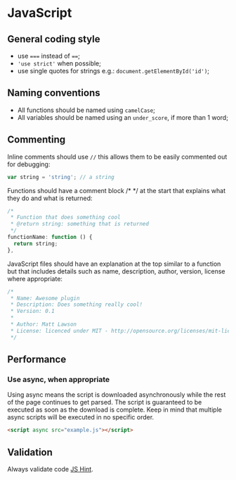 # JavaScript

## General coding style

- use `===` instead of `==`;
- `'use strict'` when possible;
- use single quotes for strings e.g.: `document.getElementById('id')`;

## Naming conventions

- All functions should be named using `camelCase`;
- All variables should be named using an `under_score`, if more than 1 word;

## Commenting

Inline comments should use `//` this allows them to be easily commented out for debugging:

```javascript
var string = 'string'; // a string
```

Functions should have a comment block /* */ at the start that explains what they do and what is returned:

```javascript
/*
 * Function that does something cool
 * @return string: something that is returned
 */
functionName: function () {
  return string;
},
```

JavaScript files should have an explanation at the top similar to a function but that includes details such as name, description, author, version, license where appropriate: 

```javascript
/*
 * Name: Awesome plugin
 * Description: Does something really cool!
 * Version: 0.1
 * 
 * Author: Matt Lawson
 * License: licenced under MIT - http://opensource.org/licenses/mit-license.php
 */
```

## Performance

### Use async, when appropriate

Using async means the script is downloaded asynchronously while the rest of the page continues to get parsed.
The script is guaranteed to be executed as soon as the download is complete. Keep in mind that multiple async scripts will be executed in no specific order.

```html
<script async src="example.js"></script>
```

## Validation

Always validate code [JS Hint](www.jshint.com).